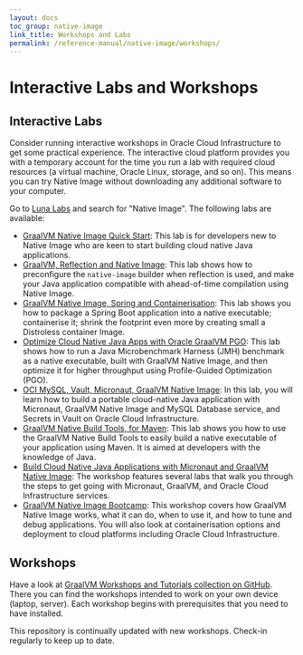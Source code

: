 ```yaml
---
layout: docs
toc_group: native-image
link_title: Workshops and Labs
permalink: /reference-manual/native-image/workshops/
---
```


# Interactive Labs and Workshops

## Interactive Labs

Consider running interactive workshops in Oracle Cloud Infrastructure to get some practical experience. 
The interactive cloud platform provides you with a temporary account for the time you run a lab with required cloud resources (a virtual machine, Oracle Linux, storage, and so on).
This means you can try Native Image without downloading any additional software to your computer.

Go to [Luna Labs](https://luna.oracle.com/) and search for "Native Image". 
The following labs are available:

- [GraalVM Native Image Quick Start](https://luna.oracle.com/lab/47dafec8-4095-4fba-8313-dad43a64dee4): This lab is for developers new to Native Image who are keen to start building cloud native Java applications.
- [GraalVM, Reflection and Native Image](https://luna.oracle.com/lab/5fde71fb-8044-4c82-aa1c-3f2e5771caed): This lab shows how to preconfigure the `native-image` builder when reflection is used, and make your Java application compatible with ahead-of-time compilation using Native Image.
- [GraalVM Native Image, Spring and Containerisation](https://luna.oracle.com/lab/fdfd090d-e52c-4481-a8de-dccecdca7d68): This lab shows you how to package a Spring Boot application into a native executable; containerise it; shrink the footprint even more by creating small a Distroless container Image.
- [Optimize Cloud Native Java Apps with Oracle GraalVM PGO](https://luna.oracle.com/lab/3f0b7c86-6105-4b7a-9a3b-eb73b251a1aa): This lab shows how to run a Java Microbenchmark Harness (JMH) benchmark as a native executable, built with GraalVM Native Image, and then optimize it for higher throughput using Profile-Guided Optimization (PGO).
- [OCI MySQL, Vault, Micronaut, GraalVM Native Image](https://luna.oracle.com/lab/a78388fd-c15f-48b4-96aa-5e4716ae236c): In this lab, you will learn how to build a portable cloud-native Java application with Micronaut, GraalVM Native Image and MySQL Database service, and Secrets in Vault on Oracle Cloud Infrastructure.
- [GraalVM Native Build Tools, for Maven](https://luna.oracle.com/lab/e5af592b-3365-45ce-b964-6fd409e5c76f): This lab shows you how to use the GraalVM Native Build Tools to easily build a native executable of your application using Maven. It is aimed at developers with the knowledge of Java.
- [Build Cloud Native Java Applications with Micronaut and GraalVM Native Image](https://luna.oracle.com/lab/e329af0f-504e-4eb0-8804-2dd6b10076c9): The workshop features several labs that walk you through the steps to get going with Micronaut, GraalVM, and Oracle Cloud Infrastructure services.
- [GraalVM Native Image Bootcamp](https://luna.oracle.com/lab/d642bb4a-0340-4dab-a4cf-c5ef35795884): This workshop covers how GraalVM Native Image works, what it can do, when to use it, and how to tune and debug applications. You will also look at containerisation options and deployment to cloud platforms including Oracle Cloud Infrastructure.

## Workshops

Have a look at [GraalVM Workshops and Tutorials collection on GitHub](https://github.com/graalvm/workshops). There you can find the workshops intended to work on your own device (laptop, server). Each workshop begins with prerequisites that you need to have installed. 

This repository is continually updated with new workshops. Check-in regularly to keep up to date.
